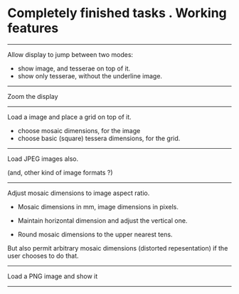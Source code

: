 # Completely finished tasks . Working features

----

Allow display to jump between two modes:
- show image, and tesserae on top of it.
- show only tesserae, without the underline image.

----

Zoom the display

----

Load a image and place a grid on top of it.

- choose mosaic dimensions, for the image
- choose basic (square) tessera dimensions, for the grid.

----

Load JPEG images also.

(and, other kind of image formats ?)

----

Adjust mosaic dimensions to image aspect ratio.

- Mosaic dimensions in mm, image dimensions in pixels.

- Maintain horizontal dimension and adjust the vertical one.

- Round mosaic dimensions to the upper nearest tens. 



But also permit arbitrary mosaic dimensions (distorted repesentation) if the user chooses to do that.

----

Load a PNG image and show it

----